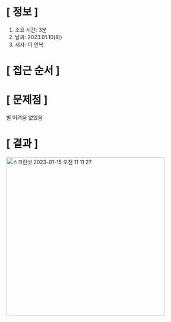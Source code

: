 # **[ 정보 ]**
1. 소요 시간: 3분
2. 날짜: 2023.01.10(화)
3. 저자: 이 인복

# **[ 접근 순서 ]**

# **[ 문제점 ]**
별 어려움 없었음

# **[ 결과 ]**
<img width="427" alt="스크린샷 2023-01-15 오전 11 11 27" src="https://user-images.githubusercontent.com/59809278/212518727-226a1172-e347-4dd0-9479-4f879f6b6a21.png">

